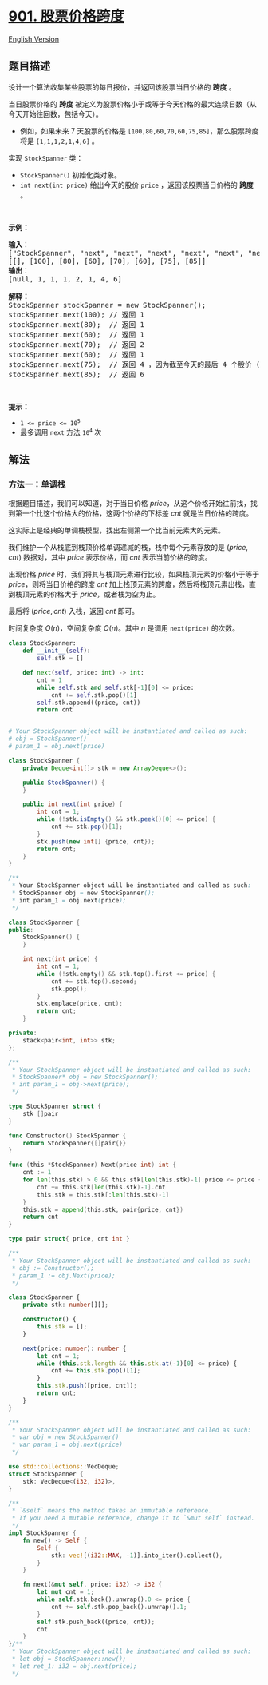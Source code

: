 # [901. 股票价格跨度](https://leetcode.cn/problems/online-stock-span)

[English Version](/solution/0900-0999/0901.Online%20Stock%20Span/README_EN.md)

<!-- tags:栈,设计,数据流,单调栈 -->

## 题目描述

<!-- 这里写题目描述 -->

<p>设计一个算法收集某些股票的每日报价，并返回该股票当日价格的 <strong>跨度</strong> 。</p>

<p>当日股票价格的 <strong>跨度</strong> 被定义为股票价格小于或等于今天价格的最大连续日数（从今天开始往回数，包括今天）。</p>

<ul>
	<li>
	<p>例如，如果未来 7 天股票的价格是 <code>[100,80,60,70,60,75,85]</code>，那么股票跨度将是 <code>[1,1,1,2,1,4,6]</code> 。</p>
	</li>
</ul>

<p>实现 <code>StockSpanner</code> 类：</p>

<ul>
	<li><code>StockSpanner()</code> 初始化类对象。</li>
	<li><code>int next(int price)</code> 给出今天的股价 <code>price</code> ，返回该股票当日价格的 <strong>跨度</strong> 。</li>
</ul>

<p>&nbsp;</p>

<p><strong class="example">示例：</strong></p>

<pre>
<strong>输入</strong>：
["StockSpanner", "next", "next", "next", "next", "next", "next", "next"]
[[], [100], [80], [60], [70], [60], [75], [85]]
<strong>输出</strong>：
[null, 1, 1, 1, 2, 1, 4, 6]

<strong>解释：</strong>
StockSpanner stockSpanner = new StockSpanner();
stockSpanner.next(100); // 返回 1
stockSpanner.next(80);  // 返回 1
stockSpanner.next(60);  // 返回 1
stockSpanner.next(70);  // 返回 2
stockSpanner.next(60);  // 返回 1
stockSpanner.next(75);  // 返回 4 ，因为截至今天的最后 4 个股价 (包括今天的股价 75) 都小于或等于今天的股价。
stockSpanner.next(85);  // 返回 6
</pre>

&nbsp;

<p><strong>提示：</strong></p>

<ul>
	<li><code>1 &lt;= price &lt;= 10<sup>5</sup></code></li>
	<li>最多调用 <code>next</code> 方法 <code>10<sup>4</sup></code> 次</li>
</ul>

## 解法

### 方法一：单调栈

根据题目描述，我们可以知道，对于当日价格 $price$，从这个价格开始往前找，找到第一个比这个价格大的价格，这两个价格的下标差 $cnt$ 就是当日价格的跨度。

这实际上是经典的单调栈模型，找出左侧第一个比当前元素大的元素。

我们维护一个从栈底到栈顶价格单调递减的栈，栈中每个元素存放的是 $(price, cnt)$ 数据对，其中 $price$ 表示价格，而 $cnt$ 表示当前价格的跨度。

出现价格 $price$ 时，我们将其与栈顶元素进行比较，如果栈顶元素的价格小于等于 $price$，则将当日价格的跨度 $cnt$ 加上栈顶元素的跨度，然后将栈顶元素出栈，直到栈顶元素的价格大于 $price$，或者栈为空为止。

最后将 $(price, cnt)$ 入栈，返回 $cnt$ 即可。

时间复杂度 $O(n)$，空间复杂度 $O(n)$。其中 $n$ 是调用 `next(price)` 的次数。

<!-- tabs:start -->

```python
class StockSpanner:
    def __init__(self):
        self.stk = []

    def next(self, price: int) -> int:
        cnt = 1
        while self.stk and self.stk[-1][0] <= price:
            cnt += self.stk.pop()[1]
        self.stk.append((price, cnt))
        return cnt


# Your StockSpanner object will be instantiated and called as such:
# obj = StockSpanner()
# param_1 = obj.next(price)
```

```java
class StockSpanner {
    private Deque<int[]> stk = new ArrayDeque<>();

    public StockSpanner() {
    }

    public int next(int price) {
        int cnt = 1;
        while (!stk.isEmpty() && stk.peek()[0] <= price) {
            cnt += stk.pop()[1];
        }
        stk.push(new int[] {price, cnt});
        return cnt;
    }
}

/**
 * Your StockSpanner object will be instantiated and called as such:
 * StockSpanner obj = new StockSpanner();
 * int param_1 = obj.next(price);
 */
```

```cpp
class StockSpanner {
public:
    StockSpanner() {
    }

    int next(int price) {
        int cnt = 1;
        while (!stk.empty() && stk.top().first <= price) {
            cnt += stk.top().second;
            stk.pop();
        }
        stk.emplace(price, cnt);
        return cnt;
    }

private:
    stack<pair<int, int>> stk;
};

/**
 * Your StockSpanner object will be instantiated and called as such:
 * StockSpanner* obj = new StockSpanner();
 * int param_1 = obj->next(price);
 */
```

```go
type StockSpanner struct {
	stk []pair
}

func Constructor() StockSpanner {
	return StockSpanner{[]pair{}}
}

func (this *StockSpanner) Next(price int) int {
	cnt := 1
	for len(this.stk) > 0 && this.stk[len(this.stk)-1].price <= price {
		cnt += this.stk[len(this.stk)-1].cnt
		this.stk = this.stk[:len(this.stk)-1]
	}
	this.stk = append(this.stk, pair{price, cnt})
	return cnt
}

type pair struct{ price, cnt int }

/**
 * Your StockSpanner object will be instantiated and called as such:
 * obj := Constructor();
 * param_1 := obj.Next(price);
 */
```

```ts
class StockSpanner {
    private stk: number[][];

    constructor() {
        this.stk = [];
    }

    next(price: number): number {
        let cnt = 1;
        while (this.stk.length && this.stk.at(-1)[0] <= price) {
            cnt += this.stk.pop()[1];
        }
        this.stk.push([price, cnt]);
        return cnt;
    }
}

/**
 * Your StockSpanner object will be instantiated and called as such:
 * var obj = new StockSpanner()
 * var param_1 = obj.next(price)
 */
```

```rust
use std::collections::VecDeque;
struct StockSpanner {
    stk: VecDeque<(i32, i32)>,
}

/**
 * `&self` means the method takes an immutable reference.
 * If you need a mutable reference, change it to `&mut self` instead.
 */
impl StockSpanner {
    fn new() -> Self {
        Self {
            stk: vec![(i32::MAX, -1)].into_iter().collect(),
        }
    }

    fn next(&mut self, price: i32) -> i32 {
        let mut cnt = 1;
        while self.stk.back().unwrap().0 <= price {
            cnt += self.stk.pop_back().unwrap().1;
        }
        self.stk.push_back((price, cnt));
        cnt
    }
}/**
 * Your StockSpanner object will be instantiated and called as such:
 * let obj = StockSpanner::new();
 * let ret_1: i32 = obj.next(price);
 */
```

<!-- tabs:end -->

<!-- end -->
